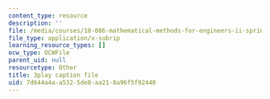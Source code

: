 ```yaml
---
content_type: resource
description: ''
file: /media/courses/18-086-mathematical-methods-for-engineers-ii-spring-2006/7d644a4aa5325de8aa218a96f5f92440_zha1744fTRs.vtt
file_type: application/x-subrip
learning_resource_types: []
ocw_type: OCWFile
parent_uid: null
resourcetype: Other
title: 3play caption file
uid: 7d644a4a-a532-5de8-aa21-8a96f5f92440
---
```

